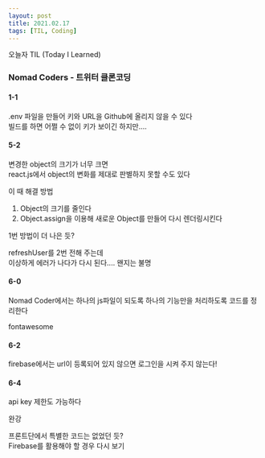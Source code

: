 ```yaml
---
layout: post
title: 2021.02.17
tags: [TIL, Coding]
---
```


오늘자 TIL (Today I Learned)
### Nomad Coders - 트위터 클론코딩

#### 1-1
.env 파일을 만들어 키와 URL을 Github에 올리지 않을 수 있다  
빌드를 하면 어쩔 수 없이 키가 보이긴 하지만....

#### 5-2
변경한 object의 크기가 너무 크면  
react.js에서 object의 변화를 제대로 판별하지 못할 수도 있다

이 때 해결 방법

1. Object의 크기를 줄인다
2. Object.assign을 이용해 새로운 Object를 만들어 다시 렌더링시킨다

1번 방법이 더 나은 듯?

refreshUser를 2번 전해 주는데  
이상하게 에러가 나다가 다시 된다.... 왠지는 불명

#### 6-0
Nomad Coder에서는 하나의 js파일이 되도록 하나의 기능만을 처리하도록 코드를 정리한다

fontawesome

#### 6-2
firebase에서는 url이 등록되어 있지 않으면 로그인을 시켜 주지 않는다!

#### 6-4
api key 제한도 가능하다


완강

프론트단에서 특별한 코드는 없었던 듯?  
Firebase를 활용해야 할 경우 다시 보기